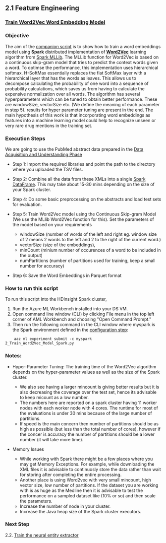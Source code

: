 ## 2.1 Feature Engineering
### [Train Word2Vec Word Embedding Model](2_Train_Word2Vec_Model_Spark.py)

### Objective

The aim of the [companion script](2_Train_Word2Vec_Model_Spark.py) is to show how to train a word embeddings model using **Spark** distributed implementation of **[Word2Vec](https://arxiv.org/pdf/1301.3781.pdf)** learning algorithm from [Spark MLLib](https://spark.apache.org/docs/latest/mllib-feature-extraction.html#word2vec). The MLLib function for Word2Vec is based on a continuous skip-gram model that tries to predict the context words given a word. To optimse the performance, this implementation uses hierarchical softmax. H-SoftMax essentially replaces the flat SoftMax layer with a hierarchical layer that has the words as leaves. This allows us to decompose calculating the probability of one word into a sequence of probability calculations, which saves us from having to calculate the expensive normalization over all words. The algorithm has several hyperparameters which can be tuned to obtain better performance. These are windowSize, vectorSize etc. (We define the meaning of each parameter in step 5). results for hyper parameter tuning are present in the end. The main hypothesis of this work is that incorporating word embeddings as features into a machine learning model could help to recognize unseen or very rare drug mentions in the training set.

### Execution Steps 
We are going to use the PubMed abstract data prepared in the [Data Acquisition and Understanding Phase](../../01_data_acquisition_and_understanding/1_Download_and_Parse_XML_Spark.py)

* Step 1: Import the required libraries and point the path to the directory where you uploaded the TSV files.

* Step 2: Combine all the data from these XMLs into a single [Spark DataFrame](https://spark.apache.org/docs/latest/sql-programming-guide.html). This may take about 15-30 mins depending on the size of your Spark cluster.

* Step 4: Do some basic preprocessing on the abstracts and load test sets for evaluation. 

* Step 5: Train Word2Vec model using the Continuous Skip-gram Model (We use the MLlib Word2Vec function for this). Set the parameters of the model based on your requirements 

    * windowSize (number of words of the left and right eg. window size of 2 means 2 words to the left and 2 to the right of the current word.) 
    * vectorSize (size of the embeddings),
    * minCount (minium number of occurences of a word to be included in the output)
    * numPartitions (number of partitions used for training, keep a small number for accuracy)

- Step 6: Save the Word Embeddings in Parquet format

### How to run this script

To run this script into the HDInsight Spark cluster, 
1. Run the Azure ML Workbench installed into your DS VM.
2. Open command line window (CLI) by clicking File menu in the top left corner of AML Workbench and choosing "Open Command Prompt." 
3. Then run the following command in the CLI window where myspark is the Spark environment defined in the [configuration step](../../ReadMe.md):
```
    aaz ml experiment submit -c myspark 2_Train_Word2Vec_Model_Spark.py   
```
    
### Notes:

- Hyper-Parameter Tuning: The training time of the Word2Vec algorithm depends on the hyper-parameter values as well as the size of the Spark cluster.
    *  We also see having a larger mincount is giving better results but it is also decreasing the coverage over the test set, hence its advisable to keep micount as a low number.
    * The numbers here are reported on a spark cluster having 11 worker nodes with each worker node with 4 cores. The runtime for most of the evaluations is under 30 mins because of the large number of partitions. 
    * If speed is the main concern then number of partitions should be as high as possible (but less than the total number of cores), however if the concer is accuracy the number of partitions should be a lower number (it will take more time).

- Memory Issues

     * While working with Spark there might be a few places where you may get Memory Exceptions. For example, while downloading the XML files it is advisable to continuosly store the data rather than wait for storing after completing the entire processing. 
     * Another place is using Word2vec with very small mincount, high vector size, low number of partitions. If the dataset you are working with is as huge as the Medline then it is advisable to test the performance on a sampled dataset like (10% or so) and then scale the parameters.
     * Increase the number of node in your cluster.
     * Increase the Java heap size of the Spark cluster executors.  

### Next Step
 2.2. [Train the neural entity extractor](./code/02_modeling/02_model_creation/ReadMe.md)
